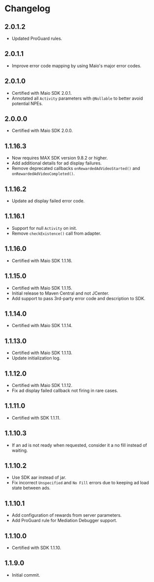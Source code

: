 # Changelog

## 2.0.1.2
* Updated ProGuard rules.

## 2.0.1.1
* Improve error code mapping by using Maio's major error codes.

## 2.0.1.0
* Certified with Maio SDK 2.0.1.
* Annotated all `Activity` parameters with `@Nullable` to better avoid potential NPEs.

## 2.0.0.0
* Certified with Maio SDK 2.0.0.
 
## 1.1.16.3
* Now requires MAX SDK version 9.8.2 or higher.
* Add additional details for ad display failures.
* Remove deprecated callbacks `onRewardedAdVideoStarted()` and `onRewardedAdVideoCompleted()`.

## 1.1.16.2
* Update ad display failed error code.

## 1.1.16.1
* Support for null `Activity` on init.
* Remove `checkExistence()` call from adapter.

## 1.1.16.0
* Certified with Maio SDK 1.1.16.

## 1.1.15.0
* Certified with Maio SDK 1.1.15.
* Initial release to Maven Central and not JCenter.
* Add support to pass 3rd-party error code and description to SDK.

## 1.1.14.0
* Certified with Maio SDK 1.1.14.

## 1.1.13.0
* Certified with Maio SDK 1.1.13.
* Update initialization log.

## 1.1.12.0
* Certified with Maio SDK 1.1.12.
* Fix ad display failed callback not firing in rare cases.

## 1.1.11.0
* Certified with SDK 1.1.11.

## 1.1.10.3
* If an ad is not ready when requested, consider it a no fill instead of waiting.

## 1.1.10.2
* Use SDK aar instead of jar.
* Fix incorrect `Unspecified` and `No Fill` errors due to keeping ad load state between ads.

## 1.1.10.1
* Add configuration of rewards from server parameters.
* Add ProGuard rule for Mediation Debugger support.

## 1.1.10.0
* Certified with SDK 1.1.10.

## 1.1.9.0
* Initial commit.
